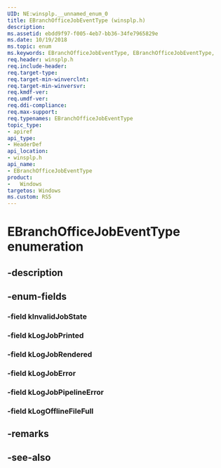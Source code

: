 ```yaml
---
UID: NE:winsplp.__unnamed_enum_0
title: EBranchOfficeJobEventType (winsplp.h)
description: 
ms.assetid: ebdd9f97-f005-4eb7-bb36-34fe7965829e
ms.date: 10/19/2018
ms.topic: enum
ms.keywords: EBranchOfficeJobEventType, EBranchOfficeJobEventType, 
req.header: winsplp.h
req.include-header:
req.target-type:
req.target-min-winverclnt:
req.target-min-winversvr:
req.kmdf-ver:
req.umdf-ver:
req.ddi-compliance:
req.max-support:
req.typenames: EBranchOfficeJobEventType
topic_type: 
- apiref
api_type: 
- HeaderDef
api_location: 
- winsplp.h
api_name: 
- EBranchOfficeJobEventType
product: 
-   Windows
targetos: Windows
ms.custom: RS5
---
```


# EBranchOfficeJobEventType enumeration

## -description



## -enum-fields

### -field kInvalidJobState 
### -field kLogJobPrinted 
### -field kLogJobRendered 
### -field kLogJobError 
### -field kLogJobPipelineError 
### -field kLogOfflineFileFull 

## -remarks

## -see-also
